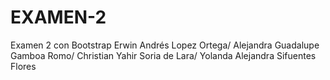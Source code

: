 # EXAMEN-2
Examen 2 con Bootstrap
Erwin Andrés Lopez Ortega/
Alejandra Guadalupe Gamboa Romo/
Christian Yahir Soria de Lara/
Yolanda Alejandra Sifuentes Flores
